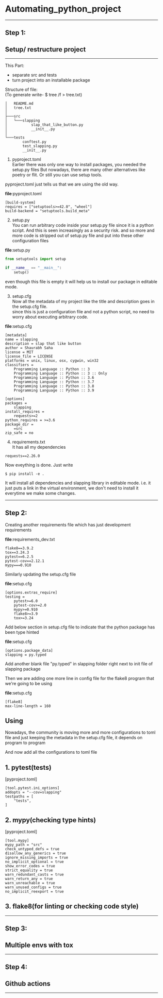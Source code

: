 # Automating_python_project
___

## Step 1:  
## Setup/ restructure project
___
This Part:
- separate src and tests
- turn project into an installable package

Structure of file:  
(To generate write- $ tree /f > tree.txt)
```Shell
│   README.md
│   tree.txt
│   
├───src
│   └───slapping
│           slap_that_like_button.py
│           __init__.py
│           
└───tests
        conftest.py
        test_slapping.py
        __init__.py
```
1. pyproject.toml  
Earlier there was only one way to install packages, you needed the setup.py files
But nowadays, there are many other alternatives like poetry or flit.
Or still you can use setup tools.

pyproject.toml just tells us that we are using the old  way.

<b>file</b>:pyproject.toml
```
[build-system]
requires = ["setuptools>=42.0", "wheel"]
build-backend = "setuptools.build_meta"
```

2. setup.py  
 You can run arbitrary code inside your setup.py file since it is a python script.
And this is seen increasingly as a security risk. and so more and more code is stripped out of setup.py 
file and put into these other configuration files

<b>file</b>:setup.py
```python
from setuptools import setup

if __name__ == "__main__":
    setup()
```
even though this file is empty it will help us to install our package
in editable mode.  

3. setup.cfg  
Now all the metadata of my project like the title and description goes in the setup.cfg file.  
since this is just a configuration file and not a python script, no need to worry about executing
arbitrary code.

<b>file</b>:setup.cfg
```
[metadata]
name = slapping
description = slap that like button
author = Shaurabh Saha
license = MIT
license_file = LICENSE
platforms = unix, linux, osx, cygwin, win32
classifiers =
    Programming Language :: Python :: 3
    Programming Language :: Python :: 3 :: Only
    Programming Language :: Python :: 3.6
    Programming Language :: Python :: 3.7
    Programming Language :: Python :: 3.8
    Programming Language :: Python :: 3.9

[options]
packages =
    slapping
install_requires =
    requests>=2
python_requires = >=3.6
package_dir =
    =src
zip_safe = no
```
4. requirements.txt  
It has all my dependencies
```
requests==2.26.0
```

Now eveything is done. Just write
```Shell
$ pip install -e .
```
It will install all dependencies and slapping library in editable mode.
i.e. it just puts a link in the virtual environment, we don't need to install
it everytime we make some changes.
___
## Step 2:
Creating another requirements file which has just development requirements  

<b>file</b>:requirements_dev.txt
```
flake8==3.9.2
tox==3.24.3
pytest==6.2.5
pytest-cov==2.12.1
mypy===0.910
```
Similarly updating the setup.cfg file  

<b>file</b>:setup.cfg
```
[options.extras_require]
testing =
    pytest>=6.0
    pytest-cov>=2.0
    mypy>=0.910
    flake8>=3.9
    tox>=3.24
```
Add below section in setup.cfg file to indicate that the python 
package has been type hinted  

<b>file</b>:setup.cfg
```
[options.package_data]
slapping = py.typed
```
Add another blank file "py.typed" in slapping folder right next to init file of slapping package

Then we are adding one more line in config file for the flake8 program that we're going to be using
  
<b>file</b>:setup.cfg
```
[flake8]
max-line-length = 160
```


## Using 
Nowadays, the community is moving more and more configurations to toml file and just keeping the metadata
in the setup.cfg file, it depends on program to program

And now add all the configurations to toml file 
## 1. pytest(tests)

[pyproject.toml]
```
[tool.pytest.ini_options]
addopts = "--cov=slapping"
testpaths = [
    "tests",
]
```
## 2. mypy(checking type hints)

[pyproject.toml]
```
[tool.mypy]
mypy_path = "src"
check_untyped_defs = true
disallow_any_generics = true
ignore_missing_imports = true
no_implicit_optional = true
show_error_codes = true
strict_equality = true
warn_redundant_casts = true
warn_return_any = true
warn_unreachable = true
warn_unused_configs = true
no_implicit_reexport = true
```
## 3. flake8(for linting or checking code style)
___
## Step 3:
## Multiple envs with tox
___
## Step 4:
## Github actions
___